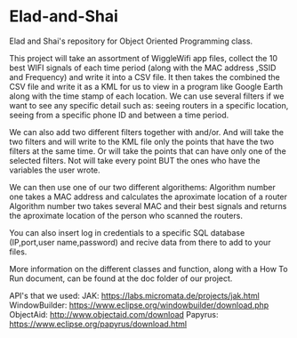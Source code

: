 # Elad-and-Shai
Elad and Shai's repository for Object Oriented Programming class.

This project will take an assortment of WiggleWifi app files, collect the 10 best WIFI signals of each time period (along with the MAC address ,SSID and Frequency) and write it into a CSV file. It then takes the combined the CSV file and write it as a KML for us to view in a program like Google Earth along with the time stamp of each location. We can use several filters if we want to see any specific detail such as: seeing routers in a specific location, seeing from a specific phone ID and between a time period.

We can also add two different filters together with and/or. And will take the two filters and will write to the KML file only the points that have the two filters at the same time. Or will take the points that can have only one of the selected filters. Not will take every point BUT the ones who have the variables the user wrote.

We can then use one of our two different algorithems:
Algorithm number one takes a MAC address and calculates the aproximate location of a router 
Algorithm number two takes several MAC and their best signals and returns the aproximate location of the person who scanned the routers.

You can also insert log in credentials to a specific SQL database (IP,port,user name,password) and recive data from there to add to your files.

More information on the different classes and function, along with a How To Run document, can be found at the doc folder of our project.

API's that we used:
JAK: https://labs.micromata.de/projects/jak.html
WindowBuilder: https://www.eclipse.org/windowbuilder/download.php
ObjectAid: http://www.objectaid.com/download
Papyrus: https://www.eclipse.org/papyrus/download.html
